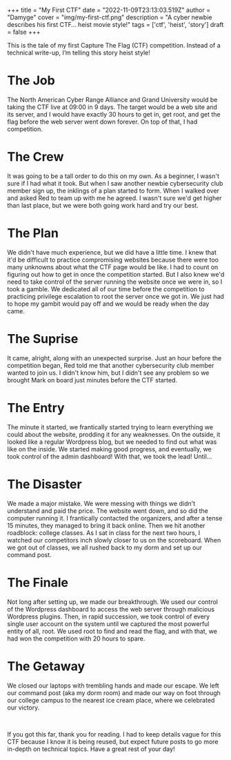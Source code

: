 +++
title = "My First CTF"
date = "2022-11-09T23:13:03.519Z"
author = "Damyge"
cover = "img/my-first-ctf.png"
description = "A cyber newbie describes his first CTF… heist movie style!"
tags = ['ctf', 'heist', 'story']
draft = false
+++

This is the tale of my first Capture The Flag (CTF) competition. Instead of a technical write-up, I’m telling this story heist style!

# The Job  
The North American Cyber Range Alliance and Grand University would be taking the CTF live at 09:00 in 9 days. The target would be a web site and its server, and I would have exactly 30 hours to get in, get root, and get the flag before the web server went down forever. On top of that, I had competition.

# The Crew  
It was going to be a tall order to do this on my own. As a beginner, I wasn't sure if I had what it took. But when I saw another newbie cybersecurity club member sign up, the inklings of a plan started to form. When I walked over and asked Red to team up with me he agreed. I wasn't sure we'd get higher than last place, but we were both going work hard and try our best.

# The Plan  
We didn't have much experience, but we did have a little time. I knew that it'd be difficult to practice compromising websites because there were too many unknowns about what the CTF page would be like. I had to count on figuring out how to get in once the competition started. But I also knew we'd need to take control of the server running the website once we were in, so I took a gamble. We dedicated all of our time before the competition to practicing privilege escalation to root the server once we got in. We just had to hope my gambit would pay off and we would be ready when the day came.

# The Suprise  
It came, alright, along with an unexpected surprise. Just an hour before the competition began, Red told me that another cybersecurity club member wanted to join us. I didn't know him, but I didn't see any problem so we brought Mark on board just minutes before the CTF started.

# The Entry  
The minute it started, we frantically started trying to learn everything we could about the website, prodding it for any weaknesses. On the outside, it looked like a regular Wordpress blog, but we needed to find out what was like on the inside. We started making good progress, and eventually, we took control of the admin dashboard! With that, we took the lead! Until...

# The Disaster  
We made a major mistake. We were messing with things we didn't understand and paid the price. The website went down, and so did the computer running it. I frantically contacted the organizers, and after a tense 15 minutes, they managed to bring it back online. Then we hit another roadblock: college classes. As I sat in class for the next two hours, I watched our competitors inch slowly closer to us on the scoreboard. When we got out of classes, we all rushed back to my dorm and set up our command post.

# The Finale  
Not long after setting up, we made our breakthrough. We used our control of the Wordpress dashboard to access the web server through malicious Wordpress plugins. Then, in rapid succession, we took control of every single user account on the system until we captured the most powerful entity of all, root. We used root to find and read the flag, and with that, we had won the competition with 20 hours to spare.

# The Getaway  
We closed our laptops with trembling hands and made our escape. We left our command post (aka my dorm room) and made our way on foot through our college campus to the nearest ice cream place, where we celebrated our victory.

<br>

If you got this far, thank you for reading. I had to keep details vague for this CTF because I know it is being reused, but expect future posts to go more in-depth on technical topics. Have a great rest of your day!